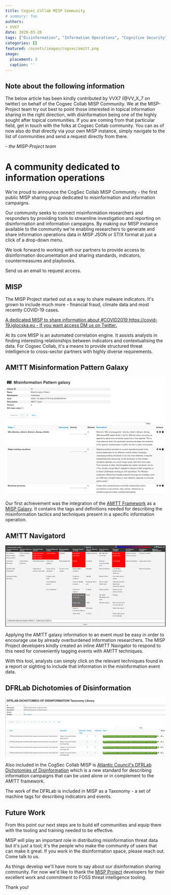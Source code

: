 ```yaml
---
title: Cogsec Collab MISP Community
# summary: foo
authors:
- VVX7
date: 2020-03-26
tags: ["Disinformation", "Information Operations", "Cognitive Security", "MISP", "Threat Intelligence"]
categories: []
featured: /assets/images/cogsec/amitt.png
image:
  placement: 3
  caption: ''
---
```


## Note about the following information

The below article has been kindly contributed by VVX7 (@VV\_X\_7 on twitter) on behalf of the Cogsec Collab MISP Community. We at the MISP-Project team try out best to point those interested in topical information sharing in the right direction, with disinformation being one of the highly sought after topical communities. If you are coming from that particular field, get in touch with the folks at Cogsec Collab community. You can as of now also do that directly via your own MISP instance, simply navigate to the list of communities and send a request directly from there.

*\- the MISP-Project team*

# A community dedicated to information operations

We're proud to announce the CogSec Collab MISP Community - the first public MISP sharing group dedicated to misinformation and information campaigns.

Our community seeks to connect misinformation researchers and responders  by providing tools to streamline investigation and reporting on  disinformation and information campaigns.  By making our MISP instance available to the community we're enabling researchers to generate and share information operations data in MISP JSON or STIX format at just a click of a drop-down menu.

We look forward to working with our partners to provide access to disinformation documentation and sharing standards, indicators, countermeasures and playbooks.

Send us an email to request access.


## MISP

The MISP Project started out as a way to share malware indicators.  It's grown to include much more - financial fraud, climate data and most recently COVID-19 cases.

[A dedicated MISP to share information about #COVID2019 https://covid-19.iglocska.eu - If you want access DM us on Twitter.](https://twitter.com/MISPProject/status/1239864641993551873)

At its core MISP is an automated correlation engine.  It assists analysts in finding interesting relationships between indicators and contextualising the data. For Cogsec Collab, it's a means to provide structured threat intelligence to cross-sector partners with highly diverse requirements.



## AM!TT Misinformation Pattern Galaxy

![Descriptions of AMITT Techniques in the MISP Misinformation Pattern Galaxy.](/assets/images/cogsec/galaxy_list.png)

Our first achievement  was the integration of the [AM!TT Framework](https://github.com/misinfosecproject/amitt_framework) as a [MISP Galaxy](https://www.misp-project.org/galaxy.html#_misinformation_pattern).  It contains the tags and definitions needed for describing the misinformation tactics and techniques present in a specific information operation.


## AM!TT Navigatord

![The MISP Project kindly developed this built-in technique navigator](/assets/images/cogsec/amitt.png)

Applying the AM!TT galaxy information to an event must be easy in order to encourage use by already overburdened information researchers.  The MISP Project developers kindly created an inline AM!TT Navigator to respond to this need for conveniently tagging events with AM!TT techniques.

With this tool, analysts can simply click on the relevant techniques found in a report or sighting to include that information in the misinformation event data.


## DFRLab Dichotomies of Disinformation

![Atlantic Council's DFRLab Dichotomies of Disinformation](/assets/images/cogsec/dfrlab.png)

Also included in the CogSec Collab MISP is [Atlantic Council's DFRLab](https://www.atlanticcouncil.org/programs/digital-forensic-research-lab/) [Dichotomies of Disinformation](https://github.com/DFRLab/Dichotomies-of-Disinformation) which is a new standard for describing information campaigns that can be used alone or in complement to the AM!TT framework.

The work of the DFRLab is included in MISP as a Taxonomy - a set of machine tags for describing indicators and events.


## Future Work

From this point our next steps are to  build elf communities and equip them with the tooling and  training needed to be effective.

MISP will play an important role in distributing misinformation threat data but it's just a tool; it's the people who make the community of users that can make it great.  If you work in the disinformation space, please reach out.  Come talk to us.

As things develop we'll have more to say about our disinformation sharing community.  For now we'd like to thank the [MISP Project](https://twitter.com/MISPProject) developers for their excellent work and commitment to FOSS threat intelligence tooling.

Thank you!




